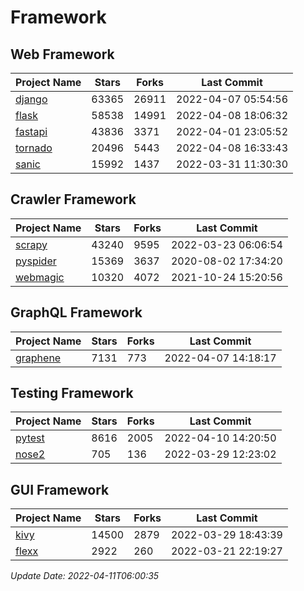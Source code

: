 # Framework

## Web Framework
| Project Name | Stars | Forks | Last Commit |
| ------------ | ----- | ----- | ----------- |
| [django](https://github.com/django/django) | 63365 | 26911 | 2022-04-07 05:54:56 |
| [flask](https://github.com/pallets/flask) | 58538 | 14991 | 2022-04-08 18:06:32 |
| [fastapi](https://github.com/tiangolo/fastapi) | 43836 | 3371 | 2022-04-01 23:05:52 |
| [tornado](https://github.com/tornadoweb/tornado) | 20496 | 5443 | 2022-04-08 16:33:43 |
| [sanic](https://github.com/sanic-org/sanic) | 15992 | 1437 | 2022-03-31 11:30:30 |

## Crawler Framework
| Project Name | Stars | Forks | Last Commit |
| ------------ | ----- | ----- | ----------- |
| [scrapy](https://github.com/scrapy/scrapy) | 43240 | 9595 | 2022-03-23 06:06:54 |
| [pyspider](https://github.com/binux/pyspider) | 15369 | 3637 | 2020-08-02 17:34:20 |
| [webmagic](https://github.com/code4craft/webmagic) | 10320 | 4072 | 2021-10-24 15:20:56 |

## GraphQL Framework
| Project Name | Stars | Forks | Last Commit |
| ------------ | ----- | ----- | ----------- |
| [graphene](https://github.com/graphql-python/graphene) | 7131 | 773 | 2022-04-07 14:18:17 |

## Testing Framework
| Project Name | Stars | Forks | Last Commit |
| ------------ | ----- | ----- | ----------- |
| [pytest](https://github.com/pytest-dev/pytest) | 8616 | 2005 | 2022-04-10 14:20:50 |
| [nose2](https://github.com/nose-devs/nose2) | 705 | 136 | 2022-03-29 12:23:02 |

## GUI Framework
| Project Name | Stars | Forks | Last Commit |
| ------------ | ----- | ----- | ----------- |
| [kivy](https://github.com/kivy/kivy) | 14500 | 2879 | 2022-03-29 18:43:39 |
| [flexx](https://github.com/flexxui/flexx) | 2922 | 260 | 2022-03-21 22:19:27 |

*Update Date: 2022-04-11T06:00:35*